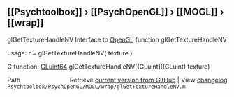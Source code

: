 ## [[Psychtoolbox]] &#8250; [[PsychOpenGL]] &#8250; [[MOGL]] &#8250; [[wrap]]

glGetTextureHandleNV  Interface to [OpenGL](OpenGL) function glGetTextureHandleNV  
  
usage:  r = glGetTextureHandleNV( texture )  
  
C function:  [GLuint64](GLuint64) glGetTextureHandleNV[(GLuint]((GLuint) texture)  




<div class="code_header" style="text-align:right;">
  <span style="float:left;">Path&nbsp;&nbsp;</span> <span class="counter">Retrieve <a href=
  "https://raw.github.com/Psychtoolbox-3/Psychtoolbox-3/beta/Psychtoolbox/PsychOpenGL/MOGL/wrap/glGetTextureHandleNV.m">current version from GitHub</a> | View <a href=
  "https://github.com/Psychtoolbox-3/Psychtoolbox-3/commits/beta/Psychtoolbox/PsychOpenGL/MOGL/wrap/glGetTextureHandleNV.m">changelog</a></span>
</div>
<div class="code">
  <code>Psychtoolbox/PsychOpenGL/MOGL/wrap/glGetTextureHandleNV.m</code>
</div>

